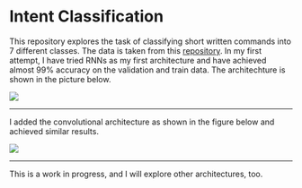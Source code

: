 # Intent Classification
This repository explores the task of classifying short written commands into 7 different classes. The data is taken from this  [repository](https://github.com/snipsco/nlu-benchmark/tree/master/2017-06-custom-intent-engines "repository").
In my first attempt, I have tried RNNs as my first architecture and have achieved almost 99% accuracy on the validation and train data.  The architechture is shown in the picture below.

![](https://github.com/reza-sohrabi-ucr/Intent-Classification/blob/master/images/arch2.PNG)

-----------------------------------------------------------------
I added the convolutional architecture as shown in the figure below and achieved similar results.

![](https://github.com/reza-sohrabi-ucr/Intent-Classification/blob/master/images/arch3.PNG)

-----------------------------------------------------------------
This is a work in progress, and I will explore other architectures, too.